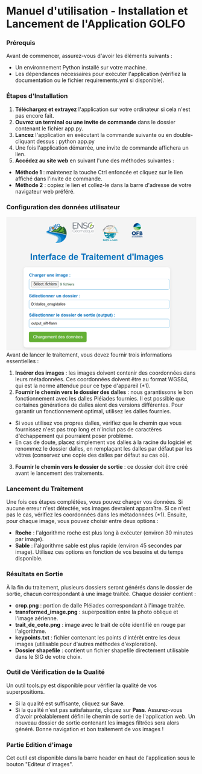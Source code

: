 # Manuel d'utilisation - Installation et Lancement de l'Application GOLFO

### Prérequis
Avant de commencer, assurez-vous d'avoir les éléments suivants :
* Un environnement Python installé sur votre machine.
* Les dépendances nécessaires pour exécuter l'application (vérifiez la documentation ou le fichier requirements.yml si disponible).

### Étapes d'Installation
1.	**Téléchargez et extrayez** l'application sur votre ordinateur si cela n'est pas encore fait.
2.	**Ouvrez un terminal ou une invite de commande** dans le dossier contenant le fichier app.py.
3.	**Lancez** l'application en exécutant la commande suivante ou en double-cliquant dessus :
python app.py
4.	Une fois l'application démarrée, une invite de commande affichera un lien.
5.	**Accédez au site web** en suivant l'une des méthodes suivantes :
* **Méthode 1** : maintenez la touche Ctrl enfoncée et cliquez sur le lien affiché dans l'invite de commande.
* **Méthode 2** : copiez le lien et collez-le dans la barre d'adresse de votre navigateur web préféré.

### Configuration des données utilisateur
![Ouverture du terminal](frontend.png)
Avant de lancer le traitement, vous devez fournir trois informations essentielles :
1.	**Insérer des images** : les images doivent contenir des coordonnées dans leurs métadonnées. Ces coordonnées doivent être au format WGS84, qui est la norme attendue pour ce type d'appareil (*1).
2.	**Fournir le chemin vers le dossier des dalles** : nous garantissons le bon fonctionnement avec les dalles Pléiades fournies. Il est possible que certaines générations de dalles aient des versions différentes. Pour garantir un fonctionnement optimal, utilisez les dalles fournies.
* Si vous utilisez vos propres dalles, vérifiez que le chemin que vous fournissez n'est pas trop long et n'inclut pas de caractères d'échappement qui pourraient poser problème.
* En cas de doute, placez simplement vos dalles à la racine du logiciel et renommez le dossier dalles, en remplaçant les dalles par défaut par les vôtres (conservez une copie des dalles par défaut au cas où).
3.	**Fournir le chemin vers le dossier de sortie** : ce dossier doit être créé avant le lancement des traitements.

### Lancement du Traitement
Une fois ces étapes complétées, vous pouvez charger vos données. Si aucune erreur n'est détectée, vos images devraient apparaître. Si ce n'est pas le cas, vérifiez les coordonnées dans les métadonnées (*1).
Ensuite, pour chaque image, vous pouvez choisir entre deux options :
* **Roche** : l'algorithme roche est plus long à exécuter (environ 30 minutes par image).
* **Sable** : l'algorithme sable est plus rapide (environ 45 secondes par image). Utilisez ces options en fonction de vos besoins et du temps disponible.

### Résultats en Sortie
À la fin du traitement, plusieurs dossiers seront générés dans le dossier de sortie, chacun correspondant à une image traitée. Chaque dossier contient :
* **crop.png** : portion de dalle Pléiades correspondant à l'image traitée.
* **transformed_image.png** : superposition entre la photo oblique et l'image aérienne.
* **trait_de_cote.png** : image avec le trait de côte identifié en rouge par l'algorithme.
* **keypoints.txt** : fichier contenant les points d'intérêt entre les deux images (utilisable pour d'autres méthodes d'exploration).
* **Dossier shapefile** : contient un fichier shapefile directement utilisable dans le SIG de votre choix.

### Outil de Vérification de la Qualité
Un outil tools.py est disponible pour vérifier la qualité de vos superpositions.
* Si la qualité est suffisante, cliquez sur **Save**.
* Si la qualité n'est pas satisfaisante, cliquez sur **Pass**.
Assurez-vous d'avoir préalablement défini le chemin de sortie de l'application web. Un nouveau dossier de sortie contenant les images filtrées sera alors généré.
Bonne navigation et bon traitement de vos images !

### Partie Edition d'image
Cet outil est disponible dans la barre header en haut de l'application sous le bouton "Editeur d'images".

